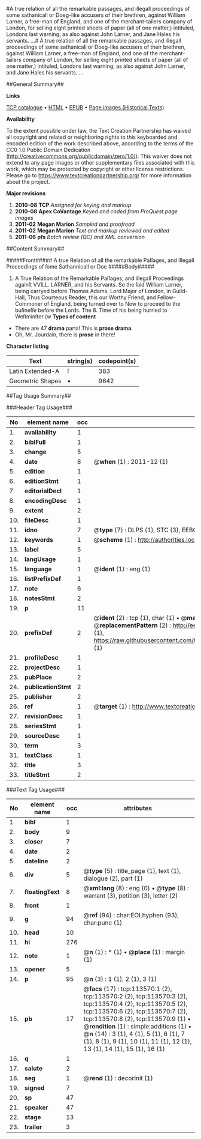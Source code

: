 #A true relation of all the remarkable passages, and illegall proceedings of some sathanicall or Doeg-like accusers of their brethren, against William Larner, a free-man of England, and one of the merchant-tailers company of London, for selling eight printed sheets of paper (all of one matter,) intituled, Londons last warning; as also against John Larner, and Jane Hales his servants. ...#
A true relation of all the remarkable passages, and illegall proceedings of some sathanicall or Doeg-like accusers of their brethren, against William Larner, a free-man of England, and one of the merchant-tailers company of London, for selling eight printed sheets of paper (all of one matter,) intituled, Londons last warning; as also against John Larner, and Jane Hales his servants. ...

##General Summary##

**Links**

[TCP catalogue](http://www.ota.ox.ac.uk/tcp/)  • 
[HTML](http://tei.it.ox.ac.uk/tcp/Texts-HTML/free/A95/A95165.html)  • 
[EPUB](http://tei.it.ox.ac.uk/tcp/Texts-EPUB/free/A95/A95165.epub) • 
[Page images (Historical Texts)](https://historicaltexts.jisc.ac.uk/eebo-99861434e)

**Availability**

To the extent possible under law, the Text Creation Partnership has waived all copyright and related or neighboring rights to this keyboarded and encoded edition of the work described above, according to the terms of the CC0 1.0 Public Domain Dedication (http://creativecommons.org/publicdomain/zero/1.0/). This waiver does not extend to any page images or other supplementary files associated with this work, which may be protected by copyright or other license restrictions. Please go to https://www.textcreationpartnership.org/ for more information about the project.

**Major revisions**

1. __2010-08__ __TCP__ *Assigned for keying and markup*
1. __2010-08__ __Apex CoVantage__ *Keyed and coded from ProQuest page images*
1. __2011-02__ __Megan Marion__ *Sampled and proofread*
1. __2011-02__ __Megan Marion__ *Text and markup reviewed and edited*
1. __2011-06__ __pfs__ *Batch review (QC) and XML conversion*

##Content Summary##

#####Front#####
A true Relation of all the remarkable Paſſages, and Illegall Proceedings of ſome Sathannicall or Doe
#####Body#####

1. A True Relation of the Remarkable Paſſages, and illegall Proceedings againſt VVILL. LARNER, and his Servants.
So the ſaid William Larner, being carryed before Thomas Adams, Lord Major of London, in Guild-Hall, Thus Courteous Reader, this our Worthy Friend, and Fellow-Commoner of England, being turned over to Now to proceed to the buſineſſe before the Lords. The 8. Time of his being hurried to Weſtminſter (w
**Types of content**

  * There are 47 **drama** parts! This is **prose drama**.
  * Oh, Mr. Jourdain, there is **prose** in there!

**Character listing**


|Text|string(s)|codepoint(s)|
|---|---|---|
|Latin Extended-A|ſ|383|
|Geometric Shapes|▪|9642|

##Tag Usage Summary##

###Header Tag Usage###

|No|element name|occ|attributes|
|---|---|---|---|
|1.|__availability__|1||
|2.|__biblFull__|1||
|3.|__change__|5||
|4.|__date__|8| @__when__ (1) : 2011-12 (1)|
|5.|__edition__|1||
|6.|__editionStmt__|1||
|7.|__editorialDecl__|1||
|8.|__encodingDesc__|1||
|9.|__extent__|2||
|10.|__fileDesc__|1||
|11.|__idno__|7| @__type__ (7) : DLPS (1), STC (3), EEBO-CITATION (1), PROQUEST (1), VID (1)|
|12.|__keywords__|1| @__scheme__ (1) : http://authorities.loc.gov/ (1)|
|13.|__label__|5||
|14.|__langUsage__|1||
|15.|__language__|1| @__ident__ (1) : eng (1)|
|16.|__listPrefixDef__|1||
|17.|__note__|6||
|18.|__notesStmt__|2||
|19.|__p__|11||
|20.|__prefixDef__|2| @__ident__ (2) : tcp (1), char (1)  •  @__matchPattern__ (2) : ([0-9\-]+):([0-9IVX]+) (1), (.+) (1)  •  @__replacementPattern__ (2) : http://eebo.chadwyck.com/downloadtiff?vid=$1&page=$2 (1), https://raw.githubusercontent.com/textcreationpartnership/Texts/master/tcpchars.xml#$1 (1)|
|21.|__profileDesc__|1||
|22.|__projectDesc__|1||
|23.|__pubPlace__|2||
|24.|__publicationStmt__|2||
|25.|__publisher__|2||
|26.|__ref__|1| @__target__ (1) : http://www.textcreationpartnership.org/docs/. (1)|
|27.|__revisionDesc__|1||
|28.|__seriesStmt__|1||
|29.|__sourceDesc__|1||
|30.|__term__|3||
|31.|__textClass__|1||
|32.|__title__|3||
|33.|__titleStmt__|2||


###Text Tag Usage###

|No|element name|occ|attributes|
|---|---|---|---|
|1.|__bibl__|1||
|2.|__body__|9||
|3.|__closer__|7||
|4.|__date__|2||
|5.|__dateline__|2||
|6.|__div__|5| @__type__ (5) : title_page (1), text (1), dialogue (2), part (1)|
|7.|__floatingText__|8| @__xml:lang__ (8) : eng (0)  •  @__type__ (8) : warrant (3), petition (3), letter (2)|
|8.|__front__|1||
|9.|__g__|94| @__ref__ (94) : char:EOLhyphen (93), char:punc (1)|
|10.|__head__|10||
|11.|__hi__|276||
|12.|__note__|1| @__n__ (1) : * (1)  •  @__place__ (1) : margin (1)|
|13.|__opener__|5||
|14.|__p__|95| @__n__ (3) : 1 (1), 2 (1), 3 (1)|
|15.|__pb__|17| @__facs__ (17) : tcp:113570:1 (2), tcp:113570:2 (2), tcp:113570:3 (2), tcp:113570:4 (2), tcp:113570:5 (2), tcp:113570:6 (2), tcp:113570:7 (2), tcp:113570:8 (2), tcp:113570:9 (1)  •  @__rendition__ (1) : simple:additions (1)  •  @__n__ (14) : 3 (1), 4 (1), 5 (1), 6 (1), 7 (1), 8 (1), 9 (1), 10 (1), 11 (1), 12 (1), 13 (1), 14 (1), 15 (1), 16 (1)|
|16.|__q__|1||
|17.|__salute__|2||
|18.|__seg__|1| @__rend__ (1) : decorInit (1)|
|19.|__signed__|7||
|20.|__sp__|47||
|21.|__speaker__|47||
|22.|__stage__|13||
|23.|__trailer__|3||

